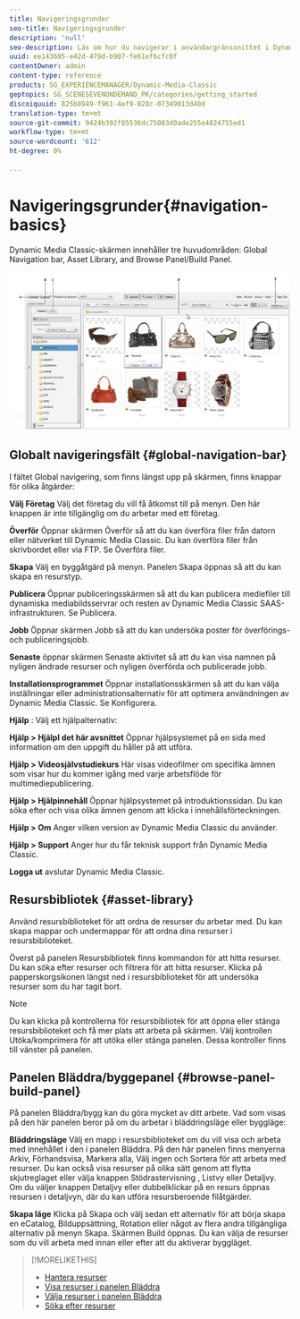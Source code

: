 ```yaml
---
title: Navigeringsgrunder
seo-title: Navigeringsgrunder
description: 'null'
seo-description: Läs om hur du navigerar i användargränssnittet i Dynamic Media Classic.
uuid: ee143695-e42d-479d-b907-fe61ef6cfc0f
contentOwner: admin
content-type: reference
products: SG_EXPERIENCEMANAGER/Dynamic-Media-Classic
geptopics: SG_SCENESEVENONDEMAND_PK/categories/getting_started
discoiquuid: 825b8949-f961-4ef9-828c-07349013d40d
translation-type: tm+mt
source-git-commit: 9424b392f85536dc75083d0ade255e4824755ed1
workflow-type: tm+mt
source-wordcount: '612'
ht-degree: 0%

---
```



# Navigeringsgrunder{#navigation-basics}

Dynamic Media Classic-skärmen innehåller tre huvudområden: Global Navigation bar, Asset Library, and Browse Panel/Build Panel.

![Navigeringsgrunder](/help/assets/gs_navigation_basics_popup_popup.png)

## Globalt navigeringsfält {#global-navigation-bar}

I fältet Global navigering, som finns längst upp på skärmen, finns knappar för olika åtgärder:

**Välj Företag** Välj det företag du vill få åtkomst till på menyn. Den här knappen är inte tillgänglig om du arbetar med ett företag.

**Överför** Öppnar skärmen Överför så att du kan överföra filer från datorn eller nätverket till Dynamic Media Classic. Du kan överföra filer från skrivbordet eller via FTP. Se Överföra filer.

**Skapa** Välj en byggåtgärd på menyn. Panelen Skapa öppnas så att du kan skapa en resurstyp.

**Publicera** Öppnar publiceringsskärmen så att du kan publicera mediefiler till dynamiska mediabildsservrar och resten av Dynamic Media Classic SAAS-infrastrukturen. Se Publicera.

**Jobb** Öppnar skärmen Jobb så att du kan undersöka poster för överförings- och publiceringsjobb.

**Senaste** öppnar skärmen Senaste aktivitet så att du kan visa namnen på nyligen ändrade resurser och nyligen överförda och publicerade jobb.

**Installationsprogrammet** Öppnar installationsskärmen så att du kan välja inställningar eller administrationsalternativ för att optimera användningen av Dynamic Media Classic. Se Konfigurera.

**Hjälp** : Välj ett hjälpalternativ:

**Hjälp > HjälpI det här avsnittet** Öppnar hjälpsystemet på en sida med information om den uppgift du håller på att utföra.

**Hjälp > Videosjälvstudiekurs** Här visas videofilmer om specifika ämnen som visar hur du kommer igång med varje arbetsflöde för multimediepublicering.

**Hjälp > Hjälpinnehåll** Öppnar hjälpsystemet på introduktionssidan. Du kan söka efter och visa olika ämnen genom att klicka i innehållsförteckningen.

**Hjälp > Om** Anger vilken version av Dynamic Media Classic du använder.

**Hjälp > Support** Anger hur du får teknisk support från Dynamic Media Classic.

**Logga ut** avslutar Dynamic Media Classic.

## Resursbibliotek {#asset-library}

Använd resursbiblioteket för att ordna de resurser du arbetar med. Du kan skapa mappar och undermappar för att ordna dina resurser i resursbiblioteket.

Överst på panelen Resursbibliotek finns kommandon för att hitta resurser. Du kan söka efter resurser och filtrera för att hitta resurser. Klicka på papperskorgsikonen längst ned i resursbiblioteket för att undersöka resurser som du har tagit bort.

>[!NOTE]
>
>Du kan klicka på kontrollerna för resursbibliotek för att öppna eller stänga resursbiblioteket och få mer plats att arbeta på skärmen. Välj kontrollen Utöka/komprimera för att utöka eller stänga panelen. Dessa kontroller finns till vänster på panelen.

## Panelen Bläddra/byggepanel {#browse-panel-build-panel}

På panelen Bläddra/bygg kan du göra mycket av ditt arbete. Vad som visas på den här panelen beror på om du arbetar i bläddringsläge eller byggläge:

**Bläddringsläge** Välj en mapp i resursbiblioteket om du vill visa och arbeta med innehållet i den i panelen Bläddra. På den här panelen finns menyerna Arkiv, Förhandsvisa, Markera alla, Välj ingen och Sortera för att arbeta med resurser. Du kan också visa resurser på olika sätt genom att flytta skjutreglaget eller välja knappen Stödrastervisning , Listvy eller Detaljvy. Om du väljer knappen Detaljvy eller dubbelklickar på en resurs öppnas resursen i detaljvyn, där du kan utföra resursberoende filåtgärder.

**Skapa läge** Klicka på Skapa och välj sedan ett alternativ för att börja skapa en eCatalog, Bilduppsättning, Rotation eller något av flera andra tillgängliga alternativ på menyn Skapa. Skärmen Build öppnas. Du kan välja de resurser som du vill arbeta med innan eller efter att du aktiverar byggläget.

>[!MORELIKETHIS]
>
>* [Hantera resurser](about-managing-assets.md)
>* [Visa resurser i panelen Bläddra](viewing-assets-browse-panel.md#viewing_assets_in_the_browse_panel)
>* [Välja resurser i panelen Bläddra](selecting-assets-browse-panel.md#selecting_assets_in_the_browse_panel)
>* [Söka efter resurser](searching-assets.md#searching_assets)

